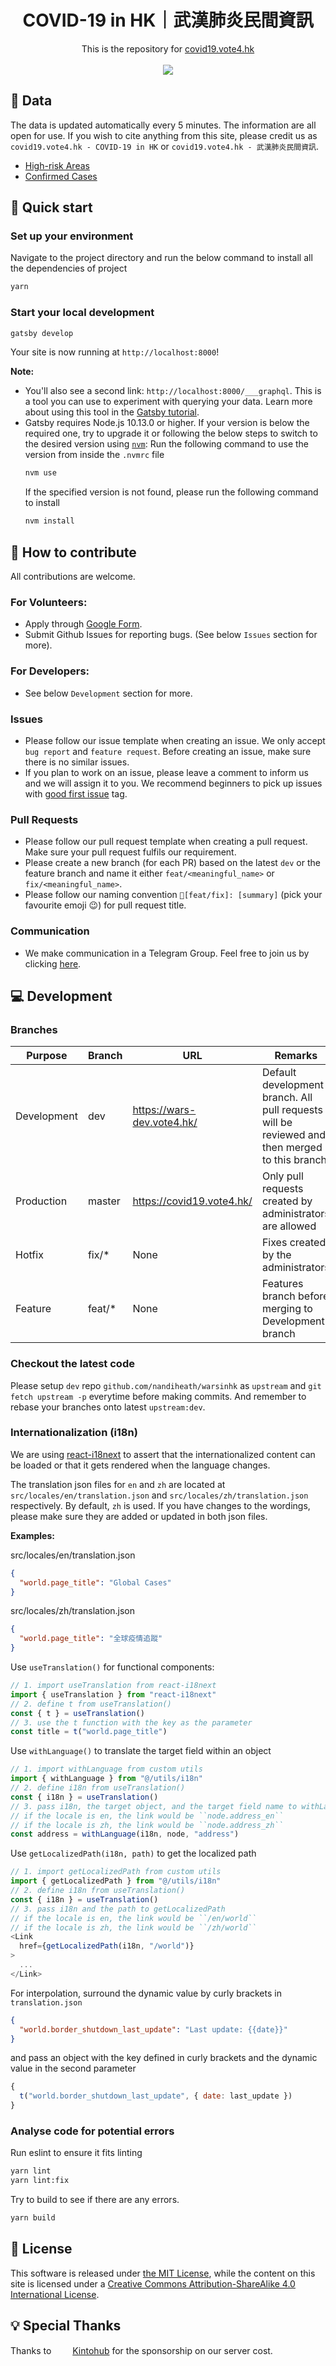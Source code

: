 <div align="center">
<h1>
  COVID-19 in HK｜武漢肺炎民間資訊
</h1>
This is the repository for <a href="https://covid19.vote4.hk">covid19.vote4.hk</a>
<br/>
<br/>
<a href="https://covid19.vote4.hk/">
  <img src="https://github.com/nandiheath/warsinhk/blob/master/static/images/screenshot.jpg?raw=true">
</a>
</div>

## 📍 Data

The data is updated automatically every 5 minutes. The information are all open for use. If you wish to cite anything from this site, please credit us as `covid19.vote4.hk - COVID-19 in HK` or `covid19.vote4.hk - 武漢肺炎民間資訊`.

- [High-risk Areas](https://docs.google.com/spreadsheets/d/e/2PACX-1vT6aoKk3iHmotqb5_iHggKc_3uAA901xVzwsllmNoOpGgRZ8VAA3TSxK6XreKzg_AUQXIkVX5rqb0Mo/pub?gid=0&range=A2:ZZ&output=csv)
- [Confirmed Cases](https://docs.google.com/spreadsheets/d/e/2PACX-1vSr2xYotDgnAq6bqm5Nkjq9voHBKzKNWH2zvTRx5LU0jnpccWykvEF8iB_0g7Tzo2pwzkTuM3ETlr_h/pub?gid=0&range=A2:ZZ&output=csv)

## 🚀 Quick start

### Set up your environment

Navigate to the project directory and run the below command to install all the dependencies of project

```bash
yarn
```

### Start your local development

```bash
gatsby develop
```

Your site is now running at `http://localhost:8000`!

**Note:**

- You'll also see a second link: `http://localhost:8000/___graphql`. This is a tool you can use to experiment with querying your data. Learn more about using this tool in the [Gatsby tutorial](https://www.gatsbyjs.org/tutorial/part-five/#introducing-graphiql).
- Gatsby requires Node.js 10.13.0 or higher. If your version is below the required one, try to upgrade it or following the below steps to switch to the desired version using [`nvm`](https://github.com/nvm-sh/nvm):
  Run the following command to use the version from inside the `.nvmrc` file
  ```bash
  nvm use
  ```
  If the specified version is not found, please run the following command to install
  ```bash
  nvm install
  ```

## 🌟 How to contribute

All contributions are welcome.

### For Volunteers:

- Apply through [Google Form](https://docs.google.com/forms/d/e/1FAIpQLSfO8BPKrJVIN21Di2-xOHP_iSAcDv_kxNa6EfanshsSwo6bQw/viewform).
- Submit Github Issues for reporting bugs. (See below `Issues` section for more).

### For Developers:

- See below `Development` section for more.

### Issues

- Please follow our issue template when creating an issue. We only accept `bug report` and `feature request`. Before creating an issue, make sure there is no similar issues.
- If you plan to work on an issue, please leave a comment to inform us and we will assign it to you. We recommend beginners to pick up issues with [good first issue](https://github.com/nandiheath/warsinhk/issues?q=is%3Aissue+is%3Aopen+label%3A%22good+first+issue%22) tag.

### Pull Requests

- Please follow our pull request template when creating a pull request. Make sure your pull request fulfils our requirement.
- Please create a new branch (for each PR) based on the latest `dev` or the feature branch and name it either `feat/<meaningful_name>` or `fix/<meaningful_name>`.
- Please follow our naming convention `🌟[feat/fix]: [summary]` (pick your favourite emoji 😉) for pull request title.

### Communication

- We make communication in a Telegram Group. Feel free to join us by clicking [here](https://t.me/joinchat/BwXunhP9xMWBmopAFrvD8A).

## 💻 Development

### Branches

| Purpose     | Branch  | URL                        | Remarks                                                                                       |
| ----------- | ------- | -------------------------- | --------------------------------------------------------------------------------------------- |
| Development | dev     | https://wars-dev.vote4.hk/ | Default development branch. All pull requests will be reviewed and then merged to this branch |
| Production  | master  | https://covid19.vote4.hk/  | Only pull requests created by administrators are allowed                                      |
| Hotfix      | fix/\*  | None                       | Fixes created by the administrators                                                           |
| Feature     | feat/\* | None                       | Features branch before merging to Development branch                                          |

### Checkout the latest code

Please setup `dev` repo `github.com/nandiheath/warsinhk` as `upstream` and `git fetch upstream -p` everytime before making commits. And remember to rebase your branches onto latest `upstream:dev`.

### Internationalization (i18n)

We are using [react-i18next](https://react.i18next.com/) to assert that the internationalized content can be loaded or that it gets rendered when the language changes.

The translation json files for `en` and `zh` are located at `src/locales/en/translation.json` and `src/locales/zh/translation.json` respectively. By default, `zh` is used. If you have changes to the wordings, please make sure they are added or updated in both json files.

**Examples:**

src/locales/en/translation.json

```json
{
  "world.page_title": "Global Cases"
}
```

src/locales/zh/translation.json

```json
{
  "world.page_title": "全球疫情追蹤"
}
```

Use `useTranslation()` for functional components:

```js
// 1. import useTranslation from react-i18next
import { useTranslation } from "react-i18next"
// 2. define t from useTranslation()
const { t } = useTranslation()
// 3. use the t function with the key as the parameter
const title = t("world.page_title")
```

Use `withLanguage()` to translate the target field within an object

```js
// 1. import withLanguage from custom utils
import { withLanguage } from "@/utils/i18n"
// 2. define i18n from useTranslation()
const { i18n } = useTranslation()
// 3. pass i18n, the target object, and the target field name to withLanguage
// if the locale is en, the link would be ``node.address_en``
// if the locale is zh, the link would be ``node.address_zh``
const address = withLanguage(i18n, node, "address")
```

Use `getLocalizedPath(i18n, path)` to get the localized path

```js
// 1. import getLocalizedPath from custom utils
import { getLocalizedPath } from "@/utils/i18n"
// 2. define i18n from useTranslation()
const { i18n } = useTranslation()
// 3. pass i18n and the path to getLocalizedPath
// if the locale is en, the link would be ``/en/world``
// if the locale is zh, the link would be ``/zh/world``
<Link
  href={getLocalizedPath(i18n, "/world")}
>
  ...
</Link>
```

For interpolation, surround the dynamic value by curly brackets in `translation.json`

```json
{
  "world.border_shutdown_last_update": "Last update: {{date}}"
}
```

and pass an object with the key defined in curly brackets and the dynamic value in the second parameter

```js
{
  t("world.border_shutdown_last_update", { date: last_update })
}
```

### Analyse code for potential errors

Run eslint to ensure it fits linting

```bash
yarn lint
yarn lint:fix
```

Try to build to see if there are any errors.

```bash
yarn build
```

## 📄 License

This software is released under [the MIT License](https://github.com/nandiheath/warsinhk/blob/master/LICENSE), while the content on this site is licensed under a [Creative Commons Attribution-ShareAlike 4.0 International License](https://creativecommons.org/licenses/by-sa/4.0/).

## 💡 Special Thanks

Thanks to <a href="https://www.kintohub.com/"><img src="https://wars.vote4.hk/images/kintohub_icon.svg" style="width:30px; height:15px;">Kintohub</a> for the sponsorship on our server cost.

